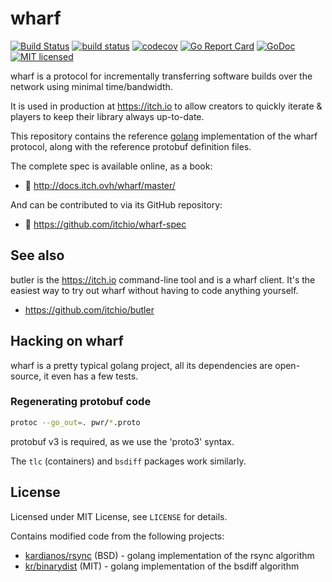 # wharf

[![Build Status](https://travis-ci.org/itchio/wharf.svg?branch=master)](https://travis-ci.org/itchio/wharf)
[![build status](https://git.itch.ovh/itchio/wharf/badges/master/build.svg)](https://git.itch.ovh/itchio/wharf/commits/master)
[![codecov](https://codecov.io/gh/itchio/wharf/branch/master/graph/badge.svg)](https://codecov.io/gh/itchio/wharf)
[![Go Report Card](https://goreportcard.com/badge/github.com/itchio/wharf)](https://goreportcard.com/report/github.com/itchio/wharf)
[![GoDoc](https://godoc.org/github.com/itchio/wharf?status.svg)](https://godoc.org/github.com/itchio/wharf)
[![MIT licensed](https://img.shields.io/badge/license-MIT-blue.svg)](https://github.com/itchio/wharf/blob/master/LICENSE)

wharf is a protocol for incrementally transferring software builds over
the network using minimal time/bandwidth.

It is used in production at <https://itch.io> to allow creators to
quickly iterate & players to keep their library always up-to-date.

This repository contains the reference [golang][] implementation of the wharf
protocol, along with the reference protobuf definition files.

[golang]: https://golang.org/

The complete spec is available online, as a book:

  * :memo: <http://docs.itch.ovh/wharf/master/>

And can be contributed to via its GitHub repository:

  * :evergreen_tree: <https://github.com/itchio/wharf-spec>

## See also

butler is the <https://itch.io> command-line tool and is a wharf client.
It's the easiest way to try out wharf without having to code anything yourself.

  * <https://github.com/itchio/butler>

## Hacking on wharf

wharf is a pretty typical golang project, all its dependencies are open-source,
it even has a few tests.

### Regenerating protobuf code

```bash
protoc --go_out=. pwr/*.proto
```

protobuf v3 is required, as we use the 'proto3' syntax.

The `tlc` (containers) and `bsdiff` packages work similarly.

## License

Licensed under MIT License, see `LICENSE` for details.

Contains modified code from the following projects:

  * [kardianos/rsync](https://bitbucket.org/kardianos/rsync/) (BSD) - golang implementation of the rsync algorithm
  * [kr/binarydist](https://github.com/kr/binarydist) (MIT) - golang implementation of the bsdiff algorithm

